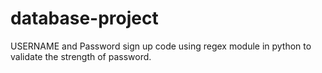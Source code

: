 # database-project

USERNAME and Password sign up
code using regex module in python to validate the strength of password.
